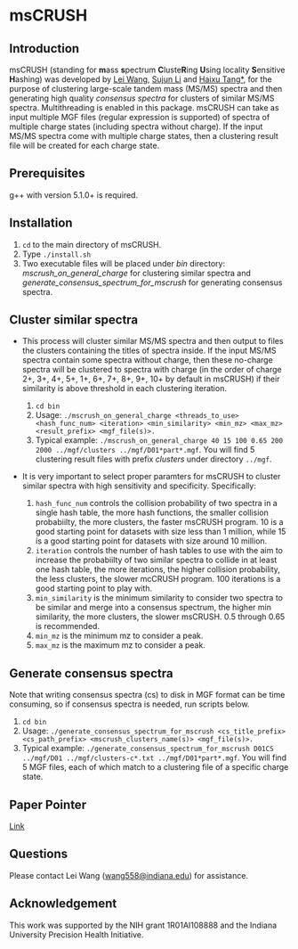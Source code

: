 # msCRUSH 


## Introduction
msCRUSH (standing for **m**ass **s**pectrum **C**luste**R**ing **U**sing locality **S**ensitive **H**ashing) was developed by [Lei Wang](mailto:wang558@indiana.edu), [Sujun Li](https://scholar.google.com/citations?user=y4keCocAAAAJ&hl=en) and [Haixu Tang*](https://www.sice.indiana.edu/all-people/profile.html?profile_id=308), for the purpose of clustering large-scale tandem mass (MS/MS) spectra and then generating high quality *consensus spectra* for clusters of similar MS/MS spectra. Multithreading is enabled in this package.
msCRUSH can take as input multiple MGF files (regular expression is supported) of spectra of multiple charge states (including spectra without charge). If the input MS/MS spectra come with multiple charge states, then a clustering result file will be created for each charge state. 
## Prerequisites
g++ with version 5.1.0+ is required.

## Installation
1. `cd` to the main directory of msCRUSH.
2. Type `./install.sh`
3. Two executable files will be placed under *bin* directory: *mscrush_on_general_charge* for clustering similar spectra and *generate_consensus_spectrum_for_mscrush* for generating consensus spectra.

## Cluster similar spectra
- This process will cluster similar MS/MS spectra and then output to files the clusters containing the titles of spectra inside. If the input MS/MS spectra contain some spectra without charge, then these no-charge spectra will be clustered to spectra with charge (in the order of charge 2+, 3+, 4+, 5+, 1+, 6+, 7+, 8+, 9+, 10+ by default in msCRUSH) if their similarity is above threshold in each clustering iteration. 
  1. `cd bin`
  2. Usage: `./mscrush_on_general_charge <threads_to_use> <hash_func_num> <iteration> <min_similarity> <min_mz> <max_mz> <result_prefix> <mgf_file(s)>.`
  3. Typical example: `./mscrush_on_general_charge 40 15 100 0.65 200 2000 ../mgf/clusters ../mgf/D01*part*.mgf`. You will find 5 clustering result files with prefix *clusters* under directory `../mgf`.

- It is very important to select proper paramters for msCRUSH to cluster similar spectra with high sensitivity and specificity. Specifically:
  1. `hash_func_num` controls the collision probability of two spectra in a single hash table, the more hash functions, the smaller collision probabiilty, the more clusters, the faster msCRUSH program. 10 is a good starting point for datasets with size less than 1 million, while 15 is a good starting point for datasets with size around 10 million.
  2. `iteration` controls the number of hash tables to use with the aim to increase the probabiilty of two similar spectra to collide in at least one hash table, the more iterations, the higher collision probability, the less clusters, the slower mcCRUSH program. 100 iterations is a good starting point to play with.
  3. `min_similarity` is the minimum similarity to consider two spectra to be similar and merge into a consensus spectrum, the higher min similarity, the more clusters, the slower msCRUSH. 0.5 through 0.65 is recommended.
  4. `min_mz` is the minimum mz to consider a peak. 
  5. `max_mz` is the maximum mz to consider a peak.

## Generate consensus spectra
Note that writing consensus spectra (cs) to disk in MGF format can be time consuming, so if consensus spectra is needed, run scripts below.
1. `cd bin`
2. Usage: `./generate_consensus_spectrum_for_mscrush <cs_title_prefix> <cs_path_prefix> <mscrush_clusters_name(s)> <mgf_file(s)>.`
3. Typical example: `./generate_consensus_spectrum_for_mscrush D01CS ../mgf/D01 ../mgf/clusters-c*.txt ../mgf/D01*part*.mgf`. You will find 5 MGF files, each of which match to a clustering file of a specific charge state.

## Paper Pointer
[Link](https://www.biorxiv.org/content/early/2018/05/11/308627)
<!---
## Citation
```latex
    @article {Wang308627,
      author = {Wang, Lei and Li, Sujun and Tang, Haixu},
      title = {msCRUSH: fast tandem mass spectra clustering using locality sensitive hashing},
      year = {2018},
      doi = {10.1101/308627},
      publisher = {Cold Spring Harbor Laboratory},
      URL = {https://www.biorxiv.org/content/early/2018/04/25/308627},
      eprint = {https://www.biorxiv.org/content/early/2018/04/25/308627.full.pdf},
      journal = {bioRxiv}
    }
```
-->
## Questions
Please contact Lei Wang (wang558@indiana.edu) for assistance.
## Acknowledgement
This work was supported by the NIH grant 1R01AI108888 and the Indiana University Precision Health Initiative.
